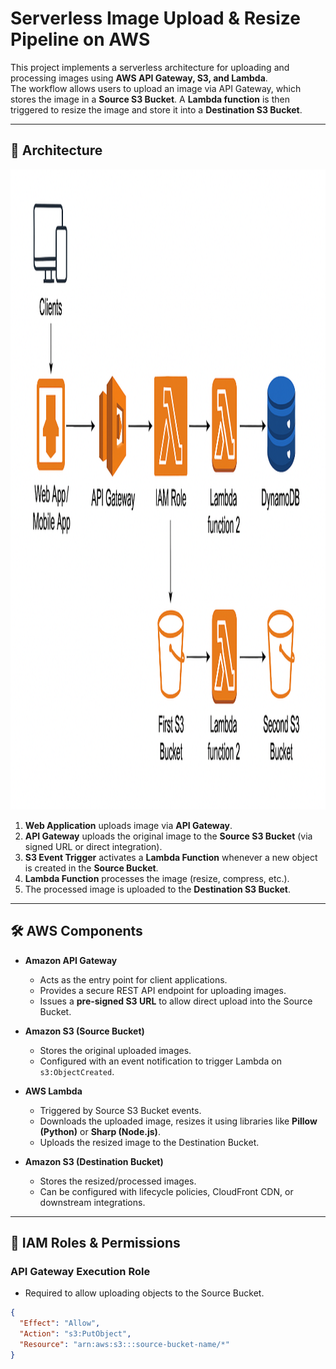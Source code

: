 # Serverless Image Upload & Resize Pipeline on AWS

This project implements a serverless architecture for uploading and processing images using **AWS API Gateway, S3, and Lambda**.  
The workflow allows users to upload an image via API Gateway, which stores the image in a **Source S3 Bucket**. A **Lambda function** is then triggered to resize the image and store it into a **Destination S3 Bucket**.

---

## 📌 Architecture

<img width="1536" height="1024" alt="image" src="https://github.com/ahmed0223/Image-Processing/blob/main/image-processing-architecture.png" />


1. **Web Application** uploads image via **API Gateway**.
2. **API Gateway** uploads the original image to the **Source S3 Bucket** (via signed URL or direct integration).
3. **S3 Event Trigger** activates a **Lambda Function** whenever a new object is created in the **Source Bucket**.
4. **Lambda Function** processes the image (resize, compress, etc.).
5. The processed image is uploaded to the **Destination S3 Bucket**.

---

## 🛠️ AWS Components

- **Amazon API Gateway**  
  - Acts as the entry point for client applications.  
  - Provides a secure REST API endpoint for uploading images.  
  - Issues a **pre-signed S3 URL** to allow direct upload into the Source Bucket.

- **Amazon S3 (Source Bucket)**  
  - Stores the original uploaded images.  
  - Configured with an event notification to trigger Lambda on `s3:ObjectCreated`.

- **AWS Lambda**  
  - Triggered by Source S3 Bucket events.  
  - Downloads the uploaded image, resizes it using libraries like **Pillow (Python)** or **Sharp (Node.js)**.  
  - Uploads the resized image to the Destination Bucket.

- **Amazon S3 (Destination Bucket)**  
  - Stores the resized/processed images.  
  - Can be configured with lifecycle policies, CloudFront CDN, or downstream integrations.

---

## 🔐 IAM Roles & Permissions

### API Gateway Execution Role
- Required to allow uploading objects to the Source Bucket.
```json
{
  "Effect": "Allow",
  "Action": "s3:PutObject",
  "Resource": "arn:aws:s3:::source-bucket-name/*"
}
